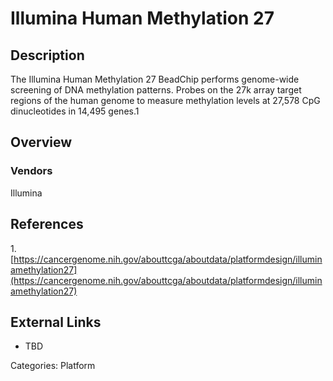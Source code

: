 # Illumina Human Methylation 27 #
## Description ##
The Illumina Human Methylation 27 BeadChip performs genome-wide screening of DNA methylation patterns.  Probes on the 27k array target regions of the human genome to measure methylation levels at 27,578 CpG dinucleotides in 14,495 genes.1
## Overview ##
### Vendors ###
Illumina
## References ##
1.[https://cancergenome.nih.gov/abouttcga/aboutdata/platformdesign/illuminamethylation27](https://cancergenome.nih.gov/abouttcga/aboutdata/platformdesign/illuminamethylation27)

## External Links ##
* TBD

Categories: Platform
